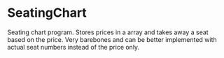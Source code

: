 # SeatingChart

Seating chart program. Stores prices in a array and takes away a seat based on the price. Very barebones and can be better implemented with actual seat numbers instead of the price only.
